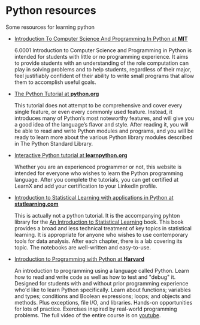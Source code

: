 # Python resources

Some resources for learning python

* [Introduction To Computer Science And Programming In Python at **MIT**](https://ocw.mit.edu/courses/6-0001-introduction-to-computer-science-and-programming-in-python-fall-2016/)
  
  6.0001 Introduction to Computer Science and Programming in Python is intended for students with little or no programming experience. It aims to provide students 
  with an understanding of the role computation can play in solving problems and to help students, regardless of their major, feel justifiably confident of their 
  ability to write small programs that allow them to accomplish useful goals.

* [The Python Tutorial at **python.org**](https://docs.python.org/3/tutorial/index.html)

  This tutorial does not attempt to be comprehensive and cover every single feature, or even every commonly used feature. Instead, it introduces many of Python’s 
  most noteworthy features, and will give you a good idea of the language’s flavor and style. After reading it, you will be able to read and write Python modules and 
  programs, and you will be ready to learn more about the various Python library modules described in The Python Standard Library.

* [Interactive Python tutorial at **learnpython.org**](https://www.learnpython.org)

  Whether you are an experienced programmer or not, this website is intended for everyone who wishes to learn the Python programming language. After you complete the tutorials, you can get certified at LearnX and add your certification to your LinkedIn profile.

* [Introduction to Statistical Learning with applications in Python at **statlearning.com**](https://intro-stat-learning.github.io/ISLP)

  This is actually not a python tutorial. It is the accompanying pyhton library for the [An Introduction to Statistical Learning](https://www.statlearning.com/) 
  book. This book provides a broad and less technical treatment of key topics in statistical learning. It is appropriate for anyone who wishes to use 
  contemporary tools for data analysis. After each chapter, there is a lab covering its topic. The notebooks are well-written and easy-to-use.
  
* [Introduction to Programming with Python at **Harvard**](https://pll.harvard.edu/course/cs50s-introduction-programming-python)

  An introduction to programming using a language called Python. Learn how to read and write code as well as how to test and "debug" it. Designed for students with 
  and without prior programming experience who'd like to learn Python specifically. Learn about functions; variables and 
  types; conditions and Boolean expressions; loops; and objects and methods. Plus exceptions, file I/O, and libraries. Hands-on opportunities for lots of practice. 
  Exercises inspired by real-world programming problems. The full video of the entire course is on [youtube](https://www.youtube.com/watch?v=nLRL_NcnK-4).

  
